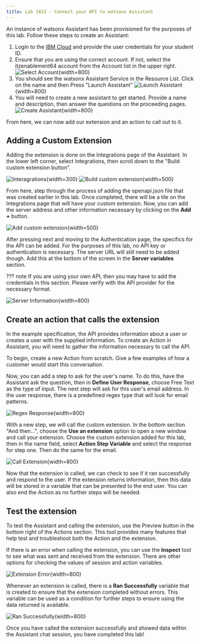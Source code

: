 ```yaml
---
title: Lab 1815 - Connect your API to watsonx Assistant
---
```


An instance of watsonx Assistant has been provisioned for the purposes of this lab.  Follow these steps to create an Assistant:

1. Login to the [IBM Cloud](https://cloud.ibm.com) and provide the user credentials for your student ID.
2. Ensure that you are using the correct account.  If not, select the itzenablement64 account from the Account list in the upper right.
![Select Account](../assets/images/watson-assistant/cloud_account.png){width=800}
3. You should see the watsonx Assistant Service in the Resource List.  Click on the name and then Press "Launch Assistant"
![Launch Assistant](../assets/images/watson-assistant/launch_assistant.png){width=800}
4. You will need to create a new assistant to get started.  Provide a name and description, then answer the questions on the proceeding pages.  
![Create Assistant](../assets/images/watson-assistant/new_assistant.png){width=800}

From here, we can now add our extension and an action to call out to it.

## Adding a Custom Extension
Adding the extension is done on the Integrations page of the Assistant.  In the lower left corner, select Integrations, then scroll down to the "Build custom extension button". 

![Interagrations](../assets/images/watson-assistant/integrations.png){width=300}
![Build custom extension](../assets/images/watson-assistant/build_custom_extension.png){width=500}

From here, step through the process of adding the openapi.json file that was created earlier in this lab.  Once completed, there will be a tile on the Integrations page that will have your custom extension.  Now, you can add the server address and other information necessary by clicking on the **Add +** button.

![Add custom extension](../assets/images/watson-assistant/add_extension.png){width=500}

After pressing next and moving to the Authentication page, the specifics for the API can be added.  For the purposes of this lab, no API key or authentication is necessary.  The server URL will still need to be added though.  Add this at the bottom of the screen in the **Server variables** section.

??? note 
    If you are using your own API, then you may have to add the credentials in this section.  Please verify with the API provider for the necessary format.

![Server Information](../assets/images/watson-assistant/server_info.png){width=800}

## Create an action that calls the extension
In the example specification, the API provides information about a user or creates a user with the supplied information.  To create an Action in Assistant, you will need to gather the information necessary to call the API.  

To begin, create a new Action from scratch.  Give a few examples of how a customer would start this conversation.

Now, you can add a step to ask for the user's name.  To do this, have the Assistant ask the question, then in **Define User Response**, choose Free Text as the type of input.  The next step will ask for this user's email address.  In the user response, there is a predefined regex type that will look for email patterns.

![Regex Response](../assets/images/watson-assistant/regex_response.png){width=800}

With a new step, we will call the custom extension.  In the bottom section "And then...", choose the **Use an extension** option to open a new window and call your extension.  Choose the custom extension added for this lab, then in the name field, select **Action Step Variable** and select the response for step one.  Then do the same for the email.

![Call Extension](../assets/images/watson-assistant/call_custom_ext.png){width=800}

Now that the extension is called, we can check to see if it ran successfully and respond to the user.  If the extension returns information, then this data will be stored in a variable that can be presented to the end user. You can also end the Action as no further steps will be needed.

## Test the extension
To test the Assistant and calling the extension, use the Preview button in the bottom right of the Actions section.  This tool provides many features that help test and troubleshoot both the Action and the extension.

If there is an error when calling the extension, you can use the **Inspect** tool to see what was sent and received from the extension.  There are other options for checking the values of session and action variables.

![Extension Error](../assets/images/watson-assistant/extension_error.png){width=800}

Whenever an extension is called, there is a **Ran Successfully** variable that is created to ensure that the extension completed without errors.  This variable can be used as a condition for further steps to ensure using the data returned is available.

![Ran Successfully](../assets/images/watson-assistant/ran_success.png){width=800}

Once you have called the extension successfully and showed data within the Assistant chat session, you have completed this lab!
